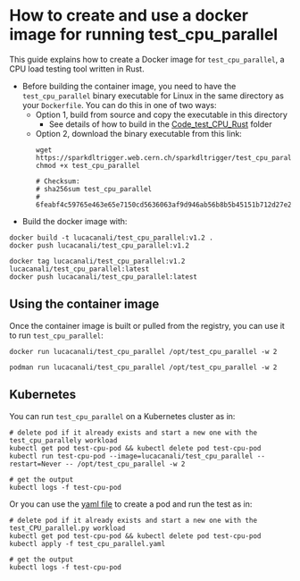 # How to create and use a docker image for running test_cpu_parallel

This guide explains how to create a Docker image for `test_cpu_parallel`, a CPU load testing
tool written in Rust.

- Before building the container image, you need to have the `test_cpu_parallel` binary executable for Linux in the same directory as your `Dockerfile`. 
  You can do this in one of two ways:
  - Option 1, build from source and copy the executable in this directory
    - See details of how to build in the [Code_test_CPU_Rust](../Code_test_CPU_Rust) folder
  - Option 2, download the binary executable from this link:
    ```
    wget https://sparkdltrigger.web.cern.ch/sparkdltrigger/test_cpu_parallel/test_cpu_parallel
    chmod +x test_cpu_parallel
    
    # Checksum:
    # sha256sum test_cpu_parallel
    # 6feabf4c59765e463e65e7150cd5636063af9d946ab56b8b5b45151b712d27e2
    ```
- Build the docker image with:
```
docker build -t lucacanali/test_cpu_parallel:v1.2 .
docker push lucacanali/test_cpu_parallel:v1.2

docker tag lucacanali/test_cpu_parallel:v1.2 lucacanali/test_cpu_parallel:latest
docker push lucacanali/test_cpu_parallel:latest
```

## Using the container image

Once the container image is built or pulled from the registry, you can use it to run `test_cpu_parallel`:
```
docker run lucacanali/test_cpu_parallel /opt/test_cpu_parallel -w 2

podman run lucacanali/test_cpu_parallel /opt/test_cpu_parallel -w 2
```

## Kubernetes
You can run `test_cpu_parallel` on a Kubernetes cluster as in:
```
# delete pod if it already exists and start a new one with the test_cpu_parallely workload
kubectl get pod test-cpu-pod && kubectl delete pod test-cpu-pod
kubectl run test-cpu-pod --image=lucacanali/test_cpu_parallel --restart=Never -- /opt/test_cpu_parallel -w 2

# get the output
kubectl logs -f test-cpu-pod
```

Or you can use the [yaml file](test_cpu_parallel.yaml) to create a pod and run the test as in:
```
# delete pod if it already exists and start a new one with the test_CPU_parallel.py workload
kubectl get pod test-cpu-pod && kubectl delete pod test-cpu-pod
kubectl apply -f test_cpu_parallel.yaml

# get the output
kubectl logs -f test-cpu-pod
```
